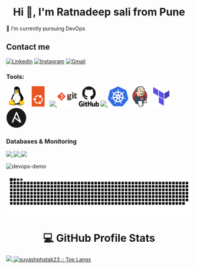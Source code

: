 

<h1 align="center">Hi 👋, I'm Ratnadeep sali from Pune</h1>
  <p>🌱  I’m currently pursuing DevOps

## Contact me
[![LinkedIn](https://img.shields.io/badge/LinkedIn-0A66C2?style=for-the-badge&logo=linkedin&logoColor=white)](https://www.linkedin.com/in/ratnadeep-sali-59104a30a/)
[![Instagram](https://img.shields.io/badge/Instagram-E4405F?style=for-the-badge&logo=instagram&logoColor=white)](https://www.instagram.com/ratandeepsali_0512/)
[![Gmail](https://img.shields.io/badge/Gmail-D14836?style=for-the-badge&logo=gmail&logoColor=white)](https://mail.google.com/mail/?view=cm&fs=1&to=ratnadeepsali@gmail.com&su=Subject&body=MessageBody)
</details>

### Tools:
 <img src="https://github.com/devicons/devicon/blob/master/icons/linux/linux-original.svg" title="Linux" alt="Linux" width="55" height="55"/> <img src="https://github.com/devicons/devicon/blob/master/icons/ubuntu/ubuntu-original.svg" title="Ubuntu" alt="Ubuntu" width="55" height="55"/> 
 <a href="https://aws.amazon.com/" target="_blank" >
    <img src="https://raw.githubusercontent.com/itsksaurabh/itsksaurabh/master/assets/aws.gif"  height="75" />
  </a>  <img src="https://github.com/devicons/devicon/blob/master/icons/git/git-original-wordmark.svg" title="Git" alt="Git" width="55" height="55"/> <img src="https://github.com/devicons/devicon/blob/master/icons/github/github-original-wordmark.svg" title="Github" alt="Github" width="55" height="55"/>   <a href="https://www.docker.com/" target="_blank" >
    <img src="https://raw.githubusercontent.com/itsksaurabh/itsksaurabh/master/assets/docker.gif"  height="80" />
  </a> <img src="https://raw.githubusercontent.com/devicons/devicon/master/icons/kubernetes/kubernetes-original.svg" alt="Kubernetes" title="Kubernetes" width="55" height="55" /> <img src="https://github.com/devicons/devicon/blob/master/icons/jenkins/jenkins-original.svg" title="Jenkins" alt="Jenkins" width="55" height="55"/> <img src="https://github.com/devicons/devicon/blob/master/icons/terraform/terraform-original.svg" title="Terraform" alt="Terraform" width="55" height="55"/>    <img src="https://github.com/devicons/devicon/blob/master/icons/ansible/ansible-original.svg" title="Ansible" alt="Ansible" width="55" height="55"/> </p>

  ### Databases & Monitoring
  <p>
  <a href="https://prometheus.io/" target="_blank" >
    <img src="https://raw.githubusercontent.com/itsksaurabh/itsksaurabh/master/assets/prometheus.gif" height="65" />
  </a>
 <a href="https://www.postgresql.org" target="_blank" >
    <img src="https://www.postgresql.org/media/img/about/press/elephant.png" height="60" />
  </a>
  </a>
    <a href="https://www.mongodb.com/" target="_blank" >
    <img src="https://www.logolynx.com/images/logolynx/cf/cf72126a3551b816d617a06ffb01388b.png" height="60" />
  </a>
  </p>

![devops-demo](https://github.com/user-attachments/assets/772a360f-1235-4bb9-a40e-bae6e144c1fe)




<picture>
  <source
    media="(prefers-color-scheme: dark)"
    srcset="https://raw.githubusercontent.com/platane/snk/output/github-contribution-grid-snake-dark.svg"
  />
  <source
    media="(prefers-color-scheme: light)"
    srcset="https://raw.githubusercontent.com/platane/snk/output/github-contribution-grid-snake.svg"
  />
  <img
    alt="github contribution grid snake animation"
    src="https://raw.githubusercontent.com/platane/snk/output/github-contribution-grid-snake.svg"
  />
</picture>
<h1 align="center">💻 GitHub Profile Stats</h1>

<p>
<a href="https://github.com/ratnadeepsali05/">
<img width="49.5%" src="https://github-readme-stats.vercel.app/api?username=ratnadeepsali05&show_icons=true&theme=gruvbox&hide_border=true" />
<a href="https://github.com/ratnadeepsali05/">
<img src="https://github-readme-stats.vercel.app/api/top-langs/?username=ratnadeepsali05&langs_count=6&theme=gruvbox&layout=compact&hide_border=true" alt="suyashphatak23 :: Top Langs" /></a>
</p>



  


<!---
ratnadeep-06/ratnadeep-06 is a ✨ special ✨ repository because its `README.md` (this file) appears on your GitHub profile.
You can click the Preview link to take a look at your changes.
--->
